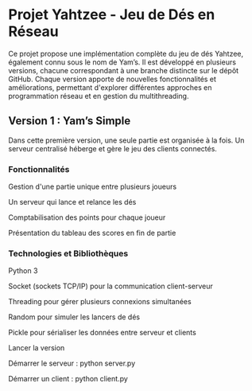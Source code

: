 # Projet Yahtzee - Jeu de Dés en Réseau
Ce projet propose une implémentation complète du jeu de dés Yahtzee, également connu sous le nom de Yam’s. Il est développé en plusieurs versions, chacune correspondant à une branche distincte sur le dépôt GitHub. Chaque version apporte de nouvelles fonctionnalités et améliorations, permettant d'explorer différentes approches en programmation réseau et en gestion du multithreading.

## Version 1 : Yam’s Simple
Dans cette première version, une seule partie est organisée à la fois. Un serveur centralisé héberge et gère le jeu des clients connectés.

### Fonctionnalités

Gestion d'une partie unique entre plusieurs joueurs

Un serveur qui lance et relance les dés

Comptabilisation des points pour chaque joueur

Présentation du tableau des scores en fin de partie

### Technologies et Bibliothèques

Python 3

Socket (sockets TCP/IP) pour la communication client-serveur

Threading pour gérer plusieurs connexions simultanées

Random pour simuler les lancers de dés

Pickle pour sérialiser les données entre serveur et clients

Lancer la version

Démarrer le serveur : python server.py

Démarrer un client : python client.py
